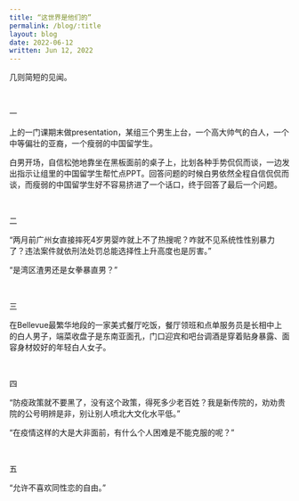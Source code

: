 ```yaml
---
title: “这世界是他们的”
permalink: /blog/:title
layout: blog
date: 2022-06-12
written: Jun 12, 2022
---
```


几则简短的见闻。

<br>

一

上的一门课期末做presentation，某组三个男生上台，一个高大帅气的白人，一个中等偏壮的亚裔，一个瘦弱的中国留学生。

白男开场，自信松弛地靠坐在黑板面前的桌子上，比划各种手势侃侃而谈，一边发出指示让组里的中国留学生帮忙点PPT。回答问题的时候白男依然全程自信侃侃而谈，而瘦弱的中国留学生好不容易挤进了一个话口，终于回答了最后一个问题。

<br>

二

“两月前广州女直接摔死4岁男婴咋就上不了热搜呢？咋就不见系统性性别暴力了？违法案件就依刑法处罚总能选择性上升高度也是厉害。”

“是湾区渣男还是女拳暴直男？”

<br>

三

在Bellevue最繁华地段的一家美式餐厅吃饭，餐厅领班和点单服务员是长相中上的白人男子，端菜收盘子是东南亚面孔，门口迎宾和吧台调酒是穿着贴身暴露、面容身材姣好的年轻白人女子。

<br>

四

“防疫政策就不要黑了，没有这个政策，得死多少老百姓？我是新传院的，劝劝贵院的公号明辨是非，别让别人喷北大文化水平低。”

“在疫情这样的大是大非面前，有什么个人困难是不能克服的呢？”

<br>

五

“允许不喜欢同性恋的自由。”